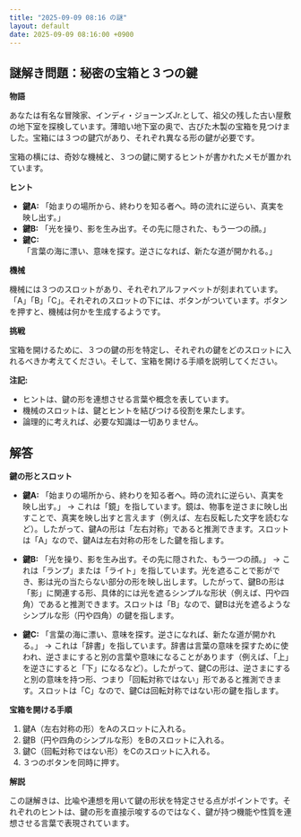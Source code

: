 ```yaml
---
title: "2025-09-09 08:16 の謎"
layout: default
date: 2025-09-09 08:16:00 +0900
---
```

## 謎解き問題：秘密の宝箱と３つの鍵

**物語**

あなたは有名な冒険家、インディ・ジョーンズJr.として、祖父の残した古い屋敷の地下室を探検しています。薄暗い地下室の奥で、古びた木製の宝箱を見つけました。宝箱には３つの鍵穴があり、それぞれ異なる形の鍵が必要です。

宝箱の横には、奇妙な機械と、３つの鍵に関するヒントが書かれたメモが置かれています。

**ヒント**

*   **鍵A:** 「始まりの場所から、終わりを知る者へ。時の流れに逆らい、真実を映し出す。」
*   **鍵B:** 「光を操り、影を生み出す。その先に隠された、もう一つの顔。」
*   **鍵C:** 「言葉の海に漂い、意味を探す。逆さになれば、新たな道が開かれる。」

**機械**

機械には３つのスロットがあり、それぞれアルファベットが刻まれています。「A」「B」「C」。それぞれのスロットの下には、ボタンがついています。ボタンを押すと、機械は何かを生成するようです。

**挑戦**

宝箱を開けるために、３つの鍵の形を特定し、それぞれの鍵をどのスロットに入れるべきか考えてください。そして、宝箱を開ける手順を説明してください。

**注記:**

*   ヒントは、鍵の形を連想させる言葉や概念を表しています。
*   機械のスロットは、鍵とヒントを結びつける役割を果たします。
*   論理的に考えれば、必要な知識は一切ありません。

## 解答

**鍵の形とスロット**

*   **鍵A:** 「始まりの場所から、終わりを知る者へ。時の流れに逆らい、真実を映し出す。」 → これは「鏡」を指しています。鏡は、物事を逆さまに映し出すことで、真実を映し出すと言えます（例えば、左右反転した文字を読むなど）。したがって、鍵Aの形は「左右対称」であると推測できます。スロットは「A」なので、鍵Aは左右対称の形をした鍵を指します。

*   **鍵B:** 「光を操り、影を生み出す。その先に隠された、もう一つの顔。」 → これは「ランプ」または「ライト」を指しています。光を遮ることで影ができ、影は光の当たらない部分の形を映し出します。したがって、鍵Bの形は「影」に関連する形、具体的には光を遮るシンプルな形状（例えば、円や四角）であると推測できます。スロットは「B」なので、鍵Bは光を遮るようなシンプルな形（円や四角）の鍵を指します。

*   **鍵C:** 「言葉の海に漂い、意味を探す。逆さになれば、新たな道が開かれる。」 → これは「辞書」を指しています。辞書は言葉の意味を探すために使われ、逆さまにすると別の言葉や意味になることがあります（例えば、「上」を逆さにすると「下」になるなど）。したがって、鍵Cの形は、逆さまにすると別の意味を持つ形、つまり「回転対称ではない」形であると推測できます。スロットは「C」なので、鍵Cは回転対称ではない形の鍵を指します。

**宝箱を開ける手順**

1.  鍵A（左右対称の形）をAのスロットに入れる。
2.  鍵B（円や四角のシンプルな形）をBのスロットに入れる。
3.  鍵C（回転対称ではない形）をCのスロットに入れる。
4.  ３つのボタンを同時に押す。

**解説**

この謎解きは、比喩や連想を用いて鍵の形状を特定させる点がポイントです。それぞれのヒントは、鍵の形を直接示唆するのではなく、鍵が持つ機能や性質を連想させる言葉で表現されています。
